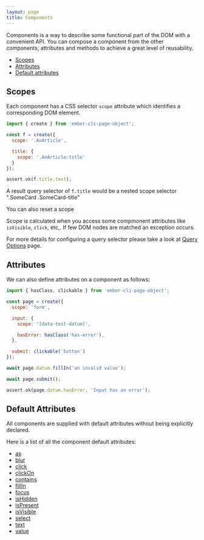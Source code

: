```yaml
---
layout: page
title: Components
---
```


Components is a way to describe some functional part of the DOM with a convenient API. You can compose a component from the other components, attributes and methods to achieve a great level of reusability.

* [Scopes](#scopes)
* [Attributes](#attributes)
* [Default attributes](#default-attributes)

## Scopes

Each component has a CSS selector `scope` attribute which identifies a corresponding DOM element.

```js
import { create } from 'ember-cli-page-object';

const f = create({
  scope: '.AnArticle',

  title: {
    scope: '.AnArticle-title'
  }
});

assert.ok(f.title.text); 
```

A result query selector of `f.title` would be a nested scope selector ".SomeCard .SomeCard-title"

You can also reset a scope

Scope is calculated when you access some compmonent attributes like `isVisible`, `click`, etc,. If few DOM nodes are matched an exception occurs.

For more details for configuring a query selector please take a look at [Query Options](./query-options) page.

## Attributes

We can also define attributes on a component as follows:

```js
import { hasClass, clickable } from 'ember-cli-page-object';

const page = create({
  scope: 'form',

  input: {
    scope: '[data-test-datum]',

    hasError: hasClass('has-error'),
  },

  submit: clickable('button')
});

await page.datum.fillIn('an invalid value');

await page.submit();

assert.ok(page.datum.hasError, 'Input has an error');
```

## Default Attributes

All components are supplied with default attributes without being explicitly declared. 

Here is a list of all the component default attributes:

* [as](./api/as)
* [blur](./api/blur)
* [click](./api/clickable)
* [clickOn](./api/click-on-text)
* [contains](./api/contains)
* [fillIn](./api/fillable)
* [focus](./api/focus)
* [isHidden](./api/is-hidden)
* [isPresent](./api/is-present)
* [isVisible](./api/is-visible)
* [select](./api/selectable)
* [text](./api/text)
* [value](./api/value)
